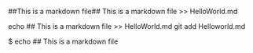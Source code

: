 ##This is a markdown file## This is a markdown file >> HelloWorld.md

echo ## This is a markdown file >> HelloWorld.md
git add Helloworld.md

$
echo ## This is a markdown file
